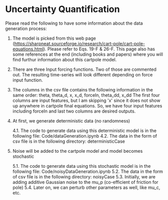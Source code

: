 # Uncertainty Quantification 
Please read the following to have some information about the data generation process:

1. The model is picked from this web page (https://sharpneat.sourceforge.io/research/cart-pole/cart-pole-equations.html). Please refer 
   to Eqs. 19-F & 26-F. This page also has some references at the end (including books and papers) where you will find furthur information
   about this cartpole model.

2. There are three Input forcing functions. Two of those are commented out. The resulting time-series will look different depending on 
   force input function. 

3. The columns in the csv file contains the following information in the same order:
   theta, theta_d, x, x_d, forceIn, theta_dd, x_dd
   The first four columns are input features, but I am skipping 'x' since it does not show up anywhere in cartpole final equations. So, we
   have four input features including forceIn and last two columns are desired outputs.  

4. At first, we generate deterministic data (no randomness)

   4.1. The code to generate data using this deterministic model is in the following file: Code/dataGeneration.ipynb
   4.2. The data in the form of csv file is in the following directory: deterministicCase
   
5. Noise will be added to the cartpole model and model becomes stochastic 
   
   5.1. The code to generate data using this stochastic model is in the following file: Code/noisyDataGeneration.ipynb
   5.2. The data in the form of csv file is in the following directory: noisyCase
   5.3. Initially, we are adding additive Gaussian noise to the mu_p (co-efficient of friction for pole) 
   5.4. Later on, we can perturb other parameters as well, like mu_c, etc. 
